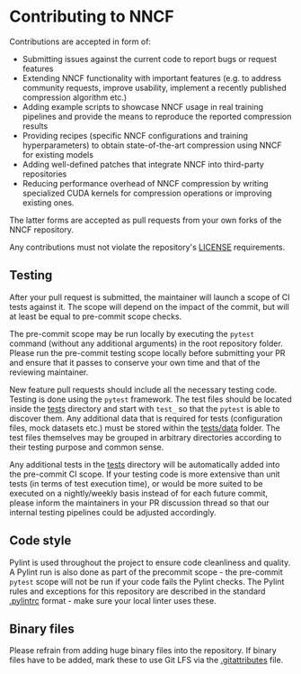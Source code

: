 # Contributing to NNCF

Contributions are accepted in form of:
* Submitting issues against the current code to report bugs or request features
* Extending NNCF functionality with important features (e.g. to address community requests, improve usability, implement a recently published compression algorithm etc.)
* Adding example scripts to showcase NNCF usage in real training pipelines and provide the means to reproduce the reported compression results
* Providing recipes (specific NNCF configurations and training hyperparameters) to obtain state-of-the-art compression using NNCF for existing models
* Adding well-defined patches that integrate NNCF into third-party repositories
* Reducing performance overhead of NNCF compression by writing specialized CUDA kernels for compression operations or improving existing ones. 

The latter forms are accepted as pull requests from your own forks of the NNCF repository.

Any contributions must not violate the repository's [LICENSE](./LICENSE) requirements.

## Testing

After your pull request is submitted, the maintainer will launch a scope of CI tests against it.
The scope will depend on the impact of the commit, but will at least be equal to pre-commit scope checks.

The pre-commit scope may be run locally by executing the `pytest` command (without any additional arguments) in the root repository folder.
Please run the pre-commit testing scope locally before submitting your PR and ensure that it passes to conserve your own time and that of the reviewing maintainer.

New feature pull requests should include all the necessary testing code.
Testing is done using the `pytest` framework. 
The test files should be located inside the [tests](./tests) directory and start with `test_` so that the `pytest` is able to discover them.
Any additional data that is required for tests (configuration files, mock datasets etc.) must be stored within the [tests/data](./tests/data) folder.
The test files themselves may be grouped in arbitrary directories according to their testing purpose and common sense.

Any additional tests in the [tests](./tests) directory will be automatically added into the pre-commit CI scope. 
If your testing code is more extensive than unit tests (in terms of test execution time), or would be more suited to be executed on a nightly/weekly basis instead of for each future commit, please inform the maintainers in your PR discussion thread so that our internal testing pipelines could be adjusted accordingly.


## Code style
Pylint is used throughout the project to ensure code cleanliness and quality. 
A Pylint run is also done as part of the precommit scope - the pre-commit `pytest` scope will not be run if your code fails the Pylint checks.
The Pylint rules and exceptions for this repository are described in the standard [.pylintrc](./.pylintrc) format - make sure your local linter uses these.

## Binary files
Please refrain from adding huge binary files into the repository. If binary files have to be added, mark these to use Git LFS via the [.gitattributes](./.gitattributes) file. 


